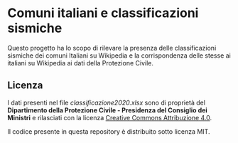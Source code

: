 # Comuni italiani e classificazioni sismiche
Questo progetto ha lo scopo di rilevare la presenza delle classificazioni sismiche dei comuni Italiani su Wikipedia e la corrispondenza delle stesse ai italiani su Wikipedia ai dati della Protezione Civile.
## Licenza
I dati presenti nel file _classificazione2020.xlsx_ sono di proprietà del **Dipartimento della Protezione Civile - Presidenza del Consiglio dei Ministri** e rilasciati con la licenza [Creative Commons Attribuzione 4.0](https://creativecommons.org/licenses/by/4.0/).

Il codice presente in questa repository è distribuito sotto licenza MIT.